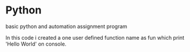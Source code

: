# Python
basic python and automation assignment program

In this code i created a one user defined function name as fun which print 'Hello World' on console.
 
